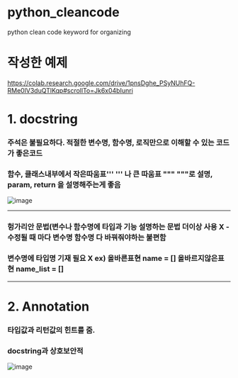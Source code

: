 # python_cleancode
python clean code keyword for organizing

# 작성한 예제
https://colab.research.google.com/drive/1pnsDghe_PSyNUhFQ-RMe0lV3duQTlKqp#scrollTo=Jk6x04bIunri


# 1. docstring
### 주석은 불필요하다. 적절한 변수명, 함수명, 로직만으로 이해할 수 있는 코드가 좋은코드
### 함수, 클래스내부에서 작은따움표''' ''' 나 큰 따움표 """  """로 설명, param, return 을 설명해주는게 좋음

    
![image](https://user-images.githubusercontent.com/36693355/112234037-f2128500-8c7e-11eb-8384-e49047b8b822.png)

 
---
### 헝가리안 문법(변수나 함수명에 타입과 기능 설명하는 문법 더이상 사용 X - 수정될 때 마다 변수명 함수명 다 바꿔줘야하는 불편함
### 변수명에 타입명 기재 필요 X ex) 올바른표현 name = [] 올바르지않은표현 name_list = []
---
# 2. Annotation
### 타입값과 리턴값의 힌트를 줌.
### docstring과 상호보안적

    
![image](https://user-images.githubusercontent.com/36693355/112398480-a7a90b00-8d47-11eb-885f-5e529af5b1a2.png)


